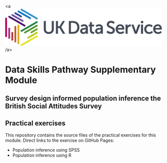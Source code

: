 <a <img src="pics/UKDS_Logos_Col_Grey_300dpi.png"> /a>
# Data Skills Pathway Supplementary Module 
## Survey design informed population inference the British Social Attitudes Survey
## Practical exercises
This repository  contains the source files of the practical exercises for this module.
Direct links to the exercise on GitHub Pages:
- Population inference using SPSS
- Population inference using R
